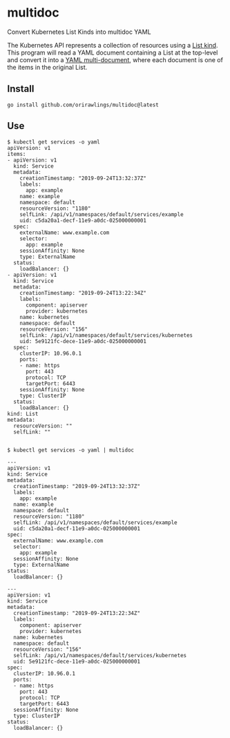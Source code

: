 # multidoc
Convert Kubernetes List Kinds into multidoc YAML

The Kubernetes API represents a collection of resources using a [List kind](https://github.com/kubernetes/community/blob/master/contributors/devel/sig-architecture/api-conventions.md#types-kinds). This program will read a YAML document containing a List at the top-level and convert it into a [YAML multi-document](https://yaml.org/spec/1.2/spec.html#id2760395), where each document is one of the items in the original List.

## Install

```
go install github.com/orirawlings/multidoc@latest
```

## Use

```
$ kubectl get services -o yaml 
apiVersion: v1
items:
- apiVersion: v1
  kind: Service
  metadata:
    creationTimestamp: "2019-09-24T13:32:37Z"
    labels:
      app: example
    name: example
    namespace: default
    resourceVersion: "1180"
    selfLink: /api/v1/namespaces/default/services/example
    uid: c5da20a1-decf-11e9-a0dc-025000000001
  spec:
    externalName: www.example.com
    selector:
      app: example
    sessionAffinity: None
    type: ExternalName
  status:
    loadBalancer: {}
- apiVersion: v1
  kind: Service
  metadata:
    creationTimestamp: "2019-09-24T13:22:34Z"
    labels:
      component: apiserver
      provider: kubernetes
    name: kubernetes
    namespace: default
    resourceVersion: "156"
    selfLink: /api/v1/namespaces/default/services/kubernetes
    uid: 5e9121fc-dece-11e9-a0dc-025000000001
  spec:
    clusterIP: 10.96.0.1
    ports:
    - name: https
      port: 443
      protocol: TCP
      targetPort: 6443
    sessionAffinity: None
    type: ClusterIP
  status:
    loadBalancer: {}
kind: List
metadata:
  resourceVersion: ""
  selfLink: ""


$ kubectl get services -o yaml | multidoc

---
apiVersion: v1
kind: Service
metadata:
  creationTimestamp: "2019-09-24T13:32:37Z"
  labels:
    app: example
  name: example
  namespace: default
  resourceVersion: "1180"
  selfLink: /api/v1/namespaces/default/services/example
  uid: c5da20a1-decf-11e9-a0dc-025000000001
spec:
  externalName: www.example.com
  selector:
    app: example
  sessionAffinity: None
  type: ExternalName
status:
  loadBalancer: {}

---
apiVersion: v1
kind: Service
metadata:
  creationTimestamp: "2019-09-24T13:22:34Z"
  labels:
    component: apiserver
    provider: kubernetes
  name: kubernetes
  namespace: default
  resourceVersion: "156"
  selfLink: /api/v1/namespaces/default/services/kubernetes
  uid: 5e9121fc-dece-11e9-a0dc-025000000001
spec:
  clusterIP: 10.96.0.1
  ports:
  - name: https
    port: 443
    protocol: TCP
    targetPort: 6443
  sessionAffinity: None
  type: ClusterIP
status:
  loadBalancer: {}
```
